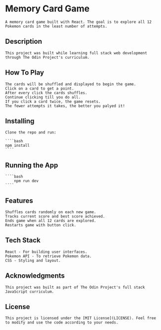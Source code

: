 # Memory Card Game

    A memory card game built with React. The goal is to explore all 12 Pokemon cards in the least number of attempts.

## Description

    This project was built while learning full stack web development through The Odin Project's curriculum.

## How To Play

    The cards will be shuffled and displayed to begin the game.
    Click on a card to get a point.
    After every click the cards shuffles.
    Continue clicking till you do all.
    If you click a card twice, the game resets.
    The fewer attempts it takes, the better you palyed it!

## Installing
    Clone the repo and run:

    ````bash
    npm install
    ````

## Running the App

    ````bash
        npm run dev
    ````

## Features

    Shuffles cards randomly on each new game.
    Tracks current score and best score achieved.
    Ends game when all 12 cards are explored.
    Restarts game with button click.

## Tech Stack

    React - For building user interfaces.
    Pokemon API - To retrieve Pokemon data.
    CSS - Styling and layout.

## Acknowledgments

    This project was built as part of The Odin Project's full stack JavaScript curriculum.

## License

    This project is licensed under the [MIT License](LICENSE). Feel free to modify and use the code according to your needs.

